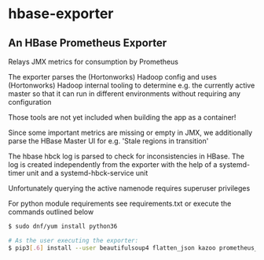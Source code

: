 # hbase-exporter

## An HBase Prometheus Exporter

Relays JMX metrics for consumption by Prometheus

The exporter parses the (Hortonworks) Hadoop config and uses (Hortonworks)
Hadoop internal tooling to determine e.g. the currently active master
so that it can run in different environments without requiring any configuration

Those tools are not yet included when building the app as a container!

Since some important metrics are missing or empty in JMX, we additionally parse the HBase Master UI
for e.g. 'Stale regions in transition'

The hbase hbck log is parsed to check for inconsistencies in HBase.
The log is created independently from the exporter with the help of
a systemd-timer unit and a systemd-hbck-service unit

Unfortunately querying the active namenode requires superuser privileges

For python module requirements see requirements.txt
or execute the commands outlined below

```sh
$ sudo dnf/yum install python36
```

```sh
# As the user executing the exporter:
$ pip3[.6] install --user beautifulsoup4 flatten_json kazoo prometheus_client requests
```
